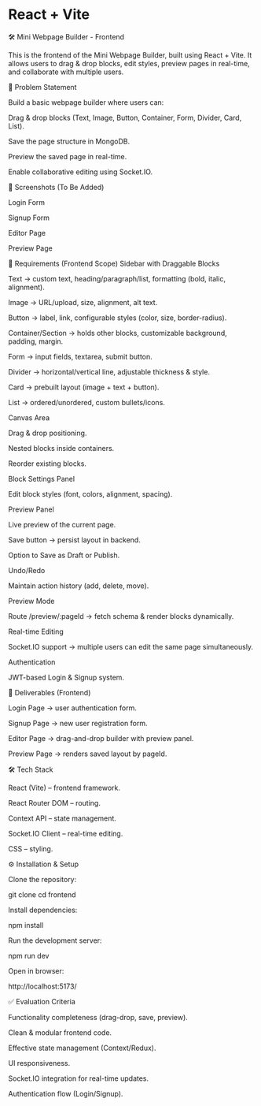 # React + Vite

🛠️ Mini Webpage Builder - Frontend

This is the frontend of the Mini Webpage Builder, built using React + Vite.
It allows users to drag & drop blocks, edit styles, preview pages in real-time, and collaborate with multiple users.

🎯 Problem Statement

Build a basic webpage builder where users can:

Drag & drop blocks (Text, Image, Button, Container, Form, Divider, Card, List).

Save the page structure in MongoDB.

Preview the saved page in real-time.

Enable collaborative editing using Socket.IO.

📸 Screenshots (To Be Added)

Login Form  

Signup Form

Editor Page

Preview Page


🔹 Requirements (Frontend Scope)
Sidebar with Draggable Blocks

Text → custom text, heading/paragraph/list, formatting (bold, italic, alignment).

Image → URL/upload, size, alignment, alt text.

Button → label, link, configurable styles (color, size, border-radius).

Container/Section → holds other blocks, customizable background, padding, margin.

Form → input fields, textarea, submit button.

Divider → horizontal/vertical line, adjustable thickness & style.

Card → prebuilt layout (image + text + button).

List → ordered/unordered, custom bullets/icons.

Canvas Area

Drag & drop positioning.

Nested blocks inside containers.

Reorder existing blocks.

Block Settings Panel

Edit block styles (font, colors, alignment, spacing).

Preview Panel

Live preview of the current page.

Save button → persist layout in backend.

Option to Save as Draft or Publish.

Undo/Redo

Maintain action history (add, delete, move).

Preview Mode

Route /preview/:pageId → fetch schema & render blocks dynamically.

Real-time Editing

Socket.IO support → multiple users can edit the same page simultaneously.

Authentication

JWT-based Login & Signup system.

🚀 Deliverables (Frontend)

Login Page → user authentication form.

Signup Page → new user registration form.

Editor Page → drag-and-drop builder with preview panel.

Preview Page → renders saved layout by pageId.


🛠️ Tech Stack

React (Vite) – frontend framework.

React Router DOM – routing.

Context API – state management.

Socket.IO Client – real-time editing.

CSS – styling.

⚙️ Installation & Setup

Clone the repository:

git clone <your-repo-link>
cd frontend


Install dependencies:

npm install


Run the development server:

npm run dev


Open in browser:

http://localhost:5173/


✅ Evaluation Criteria

Functionality completeness (drag-drop, save, preview).

Clean & modular frontend code.

Effective state management (Context/Redux).

UI responsiveness.

Socket.IO integration for real-time updates.

Authentication flow (Login/Signup).
